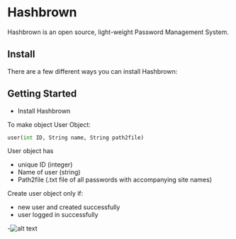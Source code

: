 # Hashbrown

Hashbrown is an open source, light-weight Password Management System.

## Install
There are a few different ways you can install Hashbrown:

## Getting Started
* Install Hashbrown

To make object User Object:
```python
user(int ID, String name, String path2file)
```

User object has 
* unique ID (integer)
* Name of user (string)
* Path2file (.txt file of all passwords with accompanying site names)

Create user object only if:
* new user and created successfully
* user logged in successfully 

-![alt text](http://i.imgur.com/WWLYo.gif "Frustrated cat can't believe this is the 12th time he's clicked on an auto-linked README.md URL")
